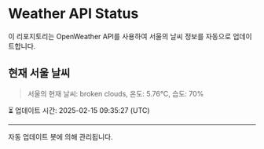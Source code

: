 
# Weather API Status

이 리포지토리는 OpenWeather API를 사용하여 서울의 날씨 정보를 자동으로 업데이트합니다.

## 현재 서울 날씨
> 서울의 현재 날씨: broken clouds, 온도: 5.76°C, 습도: 70%

⏳ 업데이트 시간: 2025-02-15 09:35:27 (UTC)

---
자동 업데이트 봇에 의해 관리됩니다.
